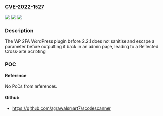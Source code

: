 ### [CVE-2022-1527](https://cve.mitre.org/cgi-bin/cvename.cgi?name=CVE-2022-1527)
![](https://img.shields.io/static/v1?label=Product&message=WP%202FA%20%E2%80%93%20Two-factor%20authentication%20for%20WordPress&color=blue)
![](https://img.shields.io/static/v1?label=Version&message=2.2.1%3C%202.2.1%20&color=brighgreen)
![](https://img.shields.io/static/v1?label=Vulnerability&message=CWE-79%20Cross-site%20Scripting%20(XSS)&color=brighgreen)

### Description

The WP 2FA WordPress plugin before 2.2.1 does not sanitise and escape a parameter before outputting it back in an admin page, leading to a Reflected Cross-Site Scripting

### POC

#### Reference
No PoCs from references.

#### Github
- https://github.com/agrawalsmart7/scodescanner

